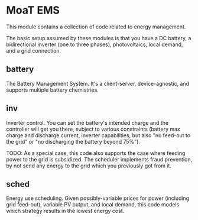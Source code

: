 # MoaT EMS

This module contains a collection of code related to energy management.

The basic setup assumed by these modules is that you have a DC battery, a
bidirectional inverter (one to three phases), photovoltaics, local demand,
and a grid connection.

## battery

The Battery Management System. It's a client-server, device-agnostic, and
supports multiple battery chemistries.

## inv

Inverter control. You can set the battery's intended charge and the
controller will get you there, subject to various constraints (battery max
charge and discharge current, inverter capabilities, but also "no feed-out
to the grid" or "no discharging the battery beyond 75%").

TODO: As a special case, this code also supports the case where feeding
power to the grid is subsidized. The scheduler implements fraud prevention,
by not send any energy to the grid which you previously got from it.

## sched

Energy use scheduling. Given possibly-variable prices for power (including
grid feed-out), variable PV output, and local demand, this code models
which strategy results in the lowest energy cost.
